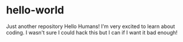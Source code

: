 # hello-world
Just another repository
Hello Humans!
I'm very excited to learn about coding. I wasn't sure I could hack this but I can if I want it bad enough!
